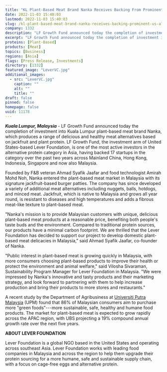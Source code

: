 ```yaml
---
title: "KL Plant-Based Meat Brand Nanka Receives Backing From Prominent U.S. Alternative Protein Investor LF Growth Fund"
date: 2022-11-03 15:40:03
lastmod: 2022-11-03 15:40:03
slug: /kl-plant-based-meat-brand-nanka-receives-backing-prominent-us-alternative-protein-investor
company: 1332
description: "LF Growth Fund announced today the completion of investment into Kuala Lumpur plant-based meat brand Nanka, which produces a range of delicious and healthy meat alternatives based on jackfruit and plant protein."
excerpt: "LF Growth Fund announced today the completion of investment into Kuala Lumpur plant-based meat brand Nanka, which produces a range of delicious and healthy meat alternatives based on jackfruit and plant protein."
proteins: [Plant-Based]
products: [Meat]
topics: [Business]
regions: [Asia]
flags: [Press Release, Investments]
directory: [1332]
featured_image: "LeverVC.jpg"
additional_images:
  - src: "LeverVC.jpg"
    caption: ""
    alt: ""
    title: ""
draft: false
pinned: false
homepage: false
uuid: 11178
---
```

***Kuala Lumpur, Malaysia*** - LF Growth Fund announced today the
completion of investment into Kuala Lumpur plant-based meat brand Nanka,
which produces a range of delicious and healthy meat alternatives based
on jackfruit and plant protein. LF Growth Fund, the investment arm of
United States-based Lever Foundation, is one of the most active
investors in the alternative protein category in Asia, having backed 17
startups in the category over the past two years across Mainland China,
Hong Kong, Indonesia, Singapore and now also Malaysia.

Founded by F&B veteran Ahmad Syafik Jaafar and food technologist Amirah
Mohd Noh, Nanka entered the plant-based meat market in Malaysia with its
signature jackfruit-based burger patties. The company has since
developed a variety of additional meat alternatives including nuggets,
balls, hotdogs, and minced meat. Jackfruit, which is native to Malaysia
and grows all year round, is resistant to diseases and high temperatures
and adds a fibrous meat-like texture to plant-based meat. 

"Nanka\'s mission is to provide Malaysian customers with unique,
delicious plant-based meat products at a reasonable price, benefiting
both people\'s taste buds and the environment. Compared to traditional
protein sources, our products have a minimal carbon footprint. We are
thrilled that the Lever Foundation has decided to support our project to
develop domestic plant-based meat delicacies in Malaysia," said Ahmad
Syafik Jaafar, co-founder of Nanka.

"Public interest in plant-based meat is growing quickly in Malaysia,
with more consumers choosing plant-based products to improve their
health or protect the environment and animal welfare," said Vilosha
Sivaraman, Sustainability Program Manager for Lever Foundation in
Malaysia. "We were impressed by Nanka's innovative and tasty products
and their marketing strategy, and look forward to partnering with them
to help increase production and bring their products to more stores and
restaurants."

A recent study by the Department of Agribusiness at [Universiti Putra
Malaysia](https://www.google.com/search?client=safari&rls=en&q=Universiti+Putra+Malaysia&ludocid=16324123213291490292&gsas=1&client=safari&lsig=AB86z5VsZb-F8kJz_4qD8WA6Go9X&sa=X&ved=2ahUKEwjm-JqkybT2AhX2kokEHTTgDroQ8G0oAHoECD0QAQ)
(UPM) found that 86% of Malaysian consumers aim to purchase more "green
foods"---more sustainable, safe, healthy and humane food products. The
market for plant-based meat is expected to grow rapidly across the APAC
region, with UBS projecting a 19% compound annual growth rate over the
next five years. 

**ABOUT LEVER FOUNDATION**

Lever Foundation is a global NGO based in the United States and
operating across southeast Asia. Lever Foundation works with leading
food companies in Malaysia and across the region to help them upgrade
their protein sourcing for a more humane, safe and sustainable supply
chain, with a focus on cage-free eggs and alternative protein.
